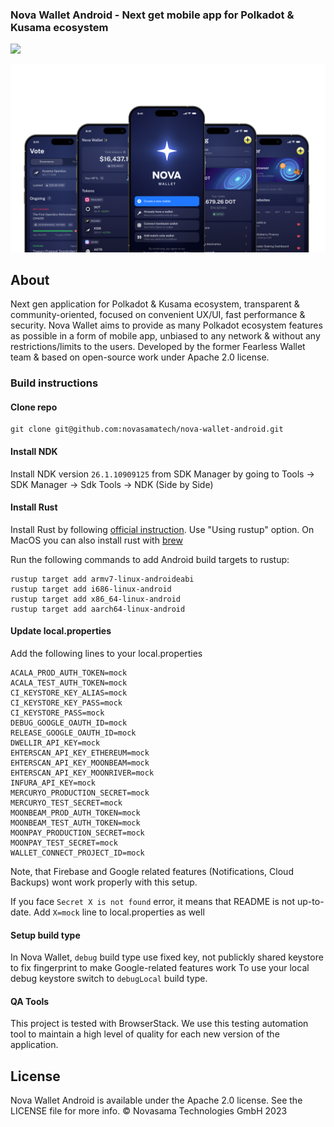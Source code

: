 ### Nova Wallet Android - Next get mobile app for Polkadot & Kusama ecosystem

[![](https://img.shields.io/twitter/follow/NovaWalletApp?label=Follow&style=social)](https://twitter.com/NovaWalletApp)

![logo](/docs/Nova_GitHub.png)

## About
Next gen application for Polkadot & Kusama ecosystem, transparent & community-oriented, focused on convenient UX/UI, fast performance & security.
Nova Wallet aims to provide as many Polkadot ecosystem features as possible in a form of mobile app, unbiased to any network & without any restrictions/limits to the users.
Developed by the former Fearless Wallet team & based on open-source work under Apache 2.0 license.

### Build instructions

#### Clone repo

```
git clone git@github.com:novasamatech/nova-wallet-android.git
```

#### Install NDK

Install NDK version `26.1.10909125` from SDK Manager by going to Tools -> SDK Manager -> Sdk Tools -> NDK (Side by Side)

#### Install Rust

Install Rust by following [official instruction](https://www.rust-lang.org/tools/install). Use "Using rustup" option. On MacOS you can also install rust with [brew](https://formulae.brew.sh/formula/rust)

Run the following commands to add Android build targets to rustup:

```
rustup target add armv7-linux-androideabi
rustup target add i686-linux-android
rustup target add x86_64-linux-android
rustup target add aarch64-linux-android
```

#### Update local.properties

Add the following lines to your local.properties

```
ACALA_PROD_AUTH_TOKEN=mock
ACALA_TEST_AUTH_TOKEN=mock
CI_KEYSTORE_KEY_ALIAS=mock
CI_KEYSTORE_KEY_PASS=mock
CI_KEYSTORE_PASS=mock
DEBUG_GOOGLE_OAUTH_ID=mock
RELEASE_GOOGLE_OAUTH_ID=mock
DWELLIR_API_KEY=mock
EHTERSCAN_API_KEY_ETHEREUM=mock
EHTERSCAN_API_KEY_MOONBEAM=mock
EHTERSCAN_API_KEY_MOONRIVER=mock
INFURA_API_KEY=mock
MERCURYO_PRODUCTION_SECRET=mock
MERCURYO_TEST_SECRET=mock
MOONBEAM_PROD_AUTH_TOKEN=mock
MOONBEAM_TEST_AUTH_TOKEN=mock
MOONPAY_PRODUCTION_SECRET=mock
MOONPAY_TEST_SECRET=mock
WALLET_CONNECT_PROJECT_ID=mock
```
Note, that Firebase and Google related features (Notifications, Cloud Backups) wont work properly with this setup.

If you face `Secret X is not found` error, it means that README is not up-to-date. Add `X=mock` line to local.properties as well

#### Setup build type

In Nova Wallet, `debug` build type use fixed key, not publickly shared keystore to fix fingerprint to make Google-related features work
To use your local debug keystore switch to `debugLocal` build type.

#### QA Tools

This project is tested with BrowserStack. We use this testing automation tool to maintain a high level of quality for each new version of the application.

## License
Nova Wallet Android is available under the Apache 2.0 license. See the LICENSE file for more info.
© Novasama Technologies GmbH 2023
